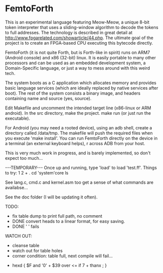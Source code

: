 FemtoForth
==========

This is an experimental language featuring Meow-Meow, a unique 8-bit token interpreter that uses a sliding-window algorithm to decode the tokens to full addresses.  The technology is described in great detail at http://www.fpgarelated.com/showarticle/44.php.  The ultimate goal of the project is to create an FPGA-based CPU executing this bytecode directly.

FemtoForth (it is not quite Forth, but is Forth-like in spirit) runs on ARM7 (Android console) and x86 (32-bit) linux.  It is easily portable to many other processors and can be used as an embedded development system, a Domain-Specific language, or just a way to mess around with this weird tech.

The system boots as a C application which allocates memory and provides basic language services (which are ideally replaced by native services after boot).  The rest of the system consists a binary image, and headers containing name and source (yes, source).

Edit Makefile and uncomment the intended target line (x86-linux or ARM android).  In the src directory, make the project.  make run (or just run the executable).

For Android (you may need a rooted device), using an adb shell, create a directory called /data/tmp.  The makefile will push the required files when you execute 'make install'.  You can run FemtoForth directly on the device in a terminal (an external keyboard helps),  r across ADB from your host.

This is very much work in progress, and is barely implemented, so don't expect too much...

---TEMPORARY---
Once up and running, type 'load' to load 'test.ff'.  Things to try:
1 2 + .
cd 'system'core
ls

See lang.c, cmd.c and kernel.asm too get a sense of what commands are availabse...

See the doc folder (I will be updating it often).





TODO:
- fix table dump to print full path, no comment
- DONE convert heads to a linear format, for easy saving.
- DONE ' ' fails    
    

WATCH OUT:
- cleanse table
- watch out for table holes
- corner condition: table full, next compile will fail...




+ hexd 
{ $F and '0' +
$39 over <= if 7 + thanx ; }
